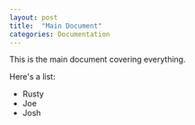 ```yaml
---
layout: post
title:  "Main Document"
categories: Documentation
---
```


This is the main document covering everything.

Here's a list:

* Rusty
* Joe
* Josh